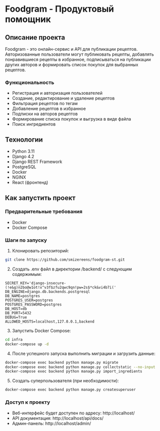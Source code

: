 # Foodgram - Продуктовый помощник

## Описание проекта

Foodgram - это онлайн-сервис и API для публикации рецептов. 
Авторизованные пользователи могут публиковать рецепты, добавлять понравившиеся рецепты в избранное, 
подписываться на публикации других авторов и формировать список покупок для выбранных рецептов.

### Функциональность

- Регистрация и авторизация пользователей
- Создание, редактирование и удаление рецептов
- Фильтрация рецептов по тегам
- Добавление рецептов в избранное
- Подписки на авторов рецептов
- Формирование списка покупок и выгрузка в виде файла
- Поиск ингредиентов

## Технологии

- Python 3.11
- Django 4.2
- Django REST Framework
- PostgreSQL
- Docker
- NGINX
- React (фронтенд)

## Как запустить проект

### Предварительные требования
* Docker
* Docker Compose

### Шаги по запуску

1. Клонировать репозиторий:
```bash
git clone https://github.com/smizereens/foodgram-st.git
```

2. Создать .env файл в директории /backend/ с следующим содержимым:
```
SECRET_KEY='django-insecure-(!e&g)n2bo@w1ot!x^v3f$zfu2qwc9qn!pw=2s$*ck&vi4b7i('
DB_ENGINE=django.db.backends.postgresql
DB_NAME=postgres
POSTGRES_USER=postgres
POSTGRES_PASSWORD=postgres
DB_HOST=db
DB_PORT=5432
DEBUG=True
ALLOWED_HOSTS=localhost,127.0.0.1,backend
```

3. Запустить Docker Compose:
```bash
cd infra
docker-compose up -d
```

4. После успешного запуска выполнить миграции и загрузить данные:
```bash
docker-compose exec backend python manage.py migrate
docker-compose exec backend python manage.py collectstatic --no-input
docker-compose exec backend python manage.py import_ingredients
```

5. Создать суперпользователя (при необходимости):
```bash
docker-compose exec backend python manage.py createsuperuser
```

### Доступ к проекту

- Веб-интерфейс будет доступен по адресу: http://localhost/
- API документация: http://localhost/api/docs/
- Админ-панель: http://localhost/admin/